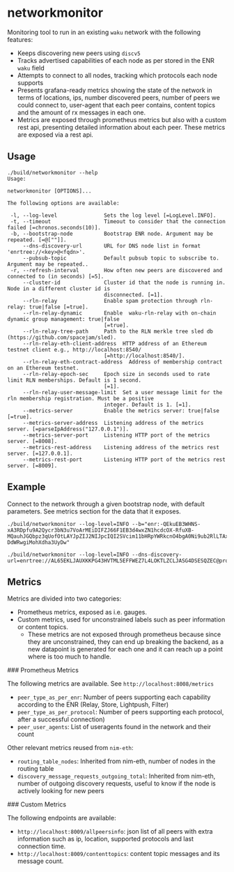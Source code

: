 # networkmonitor

Monitoring tool to run in an existing `waku` network with the following features:

* Keeps discovering new peers using `discv5`
* Tracks advertised capabilities of each node as per stored in the ENR `waku` field
* Attempts to connect to all nodes, tracking which protocols each node supports
* Presents grafana-ready metrics showing the state of the network in terms of locations, ips, number discovered peers, number of peers we could connect to, user-agent that each peer contains, content topics and the amount of rx messages in each one.
* Metrics are exposed through prometheus metrics but also with a custom rest api, presenting detailed information about each peer. These metrics are exposed via a rest api.

## Usage

```console
./build/networkmonitor --help
Usage:

networkmonitor [OPTIONS]...

The following options are available:

 -l, --log-level               Sets the log level [=LogLevel.INFO].
 -t, --timeout                 Timeout to consider that the connection failed [=chronos.seconds(10)].
 -b, --bootstrap-node          Bootstrap ENR node. Argument may be repeated. [=@[""]].
     --dns-discovery-url       URL for DNS node list in format 'enrtree://<key>@<fqdn>'.
     --pubsub-topic            Default pubsub topic to subscribe to. Argument may be repeated..
 -r, --refresh-interval        How often new peers are discovered and connected to (in seconds) [=5].
     --cluster-id              Cluster id that the node is running in. Node in a different cluster id is
                               disconnected. [=1].
     --rln-relay               Enable spam protection through rln-relay: true|false [=true].
     --rln-relay-dynamic       Enable  waku-rln-relay with on-chain dynamic group management: true|false
                               [=true].
     --rln-relay-tree-path     Path to the RLN merkle tree sled db (https://github.com/spacejam/sled).
     --rln-relay-eth-client-address  HTTP address of an Ethereum testnet client e.g., http://localhost:8540/
                               [=http://localhost:8540/].
     --rln-relay-eth-contract-address  Address of membership contract on an Ethereum testnet.
     --rln-relay-epoch-sec     Epoch size in seconds used to rate limit RLN memberships. Default is 1 second.
                               [=1].
     --rln-relay-user-message-limit  Set a user message limit for the rln membership registration. Must be a positive
                               integer. Default is 1. [=1].
     --metrics-server          Enable the metrics server: true|false [=true].
     --metrics-server-address  Listening address of the metrics server. [=parseIpAddress("127.0.0.1")].
     --metrics-server-port     Listening HTTP port of the metrics server. [=8008].
     --metrics-rest-address    Listening address of the metrics rest server. [=127.0.0.1].
     --metrics-rest-port       Listening HTTP port of the metrics rest server. [=8009].
```

## Example

Connect to the network through a given bootstrap node, with default parameters. See metrics section for the data that it exposes.

```console
./build/networkmonitor --log-level=INFO --b="enr:-QEkuEB3WHNS-xA3RDpfu9A2Qycr3bN3u7VoArMEiDIFZJ66F1EB3d4wxZN1hcdcOX-RfuXB-MQauhJGQbpz3qUofOtLAYJpZIJ2NIJpcIQI2SVcim11bHRpYWRkcnO4bgA0Ni9ub2RlLTAxLmFjLWNuLWhvbmdrb25nLWMud2FrdS5zYW5kYm94LnN0YXR1cy5pbQZ2XwA2Ni9ub2RlLTAxLmFjLWNuLWhvbmdrb25nLWMud2FrdS5zYW5kYm94LnN0YXR1cy5pbQYfQN4DgnJzkwABCAAAAAEAAgADAAQABQAGAAeJc2VjcDI1NmsxoQPK35Nnz0cWUtSAhBp7zvHEhyU_AqeQUlqzLiLxfP2L4oN0Y3CCdl-DdWRwgiMohXdha3UyDw"
```

```console
./build/networkmonitor --log-level=INFO --dns-discovery-url=enrtree://AL65EKLJAUXKKPG43HVTML5EFFWEZ7L4LOKTLZCLJASG4DSESQZEC@prod.status.nodes.status.im
```

## Metrics

Metrics are divided into two categories:

* Prometheus metrics, exposed as i.e. gauges.
* Custom metrics, used for unconstrained labels such as peer information or content topics.
  - These metrics are not exposed through prometheus because since they are unconstrained, they can end up breaking the backend, as a new datapoint is generated for each one and it can reach up a point where is too much to handle.

### Prometheus Metrics

The following metrics are available. See `http://localhost:8008/metrics`

* `peer_type_as_per_enr`: Number of peers supporting each capability according to the ENR (Relay, Store, Lightpush, Filter)
* `peer_type_as_per_protocol`: Number of peers supporting each protocol, after a successful connection)
* `peer_user_agents`: List of useragents found in the network and their count

Other relevant metrics reused from `nim-eth`:

* `routing_table_nodes`: Inherited from nim-eth, number of nodes in the routing table
* `discovery_message_requests_outgoing_total`: Inherited from nim-eth, number of outgoing discovery requests, useful to know if the node is actively looking for new peers

### Custom Metrics

The following endpoints are available:

* `http://localhost:8009/allpeersinfo`: json list of all peers with extra information such as ip, location, supported protocols and last connection time.
* `http://localhost:8009/contenttopics`: content topic messages and its message count.
